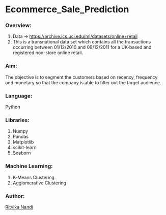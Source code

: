 # Ecommerce_Sale_Prediction

### Overview:

1. Data -> https://archive.ics.uci.edu/ml/datasets/online+retail
2. This is a transnational data set which contains all the transactions occurring between 01/12/2010 and 09/12/2011 for a UK-based and registered non-store online retail.
### Aim:
The objective is to segment the customers based on recency, frequency and monetary so that the company is able to filter out the target audience.
### Language:
Python

### Libraries:
1. Numpy
2. Pandas
3. Matplotlib
4. scikit-learn
5. Seaborn

### Machine Learning:
 1. K-Means Clustering
 2. Agglomerative Clustering

### Author:
<a href="https://github.com/ritvikanandi">Ritvika Nandi</a>